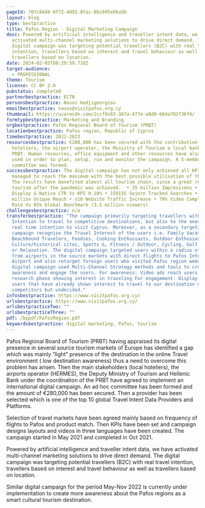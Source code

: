```yaml
---
pageId: 707c84d8-0f72-4d92-8fac-8bc095e66a5b
layout: blog
type: bestpractice
title: Pafos Region - Digital Marketing Campaign
desc: Powered by artificial intelligence and traveller intent data, we have
  activated multi-channel marketing solutions to drive direct demand. The
  digital campaign was targeting potential travellers (B2C) with real travel
  intention, travellers based on interest and travel behaviour as well as
  travellers based on location.
date: 2024-02-05T08:29:59.718Z
target-audience:
  - PROFESSIONAL
theme: Tourism
license: CC BY 2.0
pubstatus: completed
partnerbestpractice: ECTN
personsbestpractice: Nasos Hadjigeorgiou
emailbestpractice: nasos@visitpafos.org.cy
thumbnail: https://ucarecdn.com/2ccf9c03-367a-477e-a8d8-604a702f36f0/
formtypbestpractice: Marketing and Branding
orgbestpractice: Pafos Regional Board of Tourism (PRBT)
locationbestpractice: Pafos region, Republic of Cyprus
timebestpractice: 2022-2023
resourcesbestpractice: €280,000 has been secured with the contribution of local
  hoteliers, the airport operator, the Ministry of Tourism a local bank and
  PRBT. Human resources, office equipment and other resources have also been
  used in order to plan, setup, run and monitor the campaign. A 5-member
  committee was formed.
successbestpractice: The digital campaign has not only achieved all KPI’s, but
  managed to reach the maximum with the best possible utilisation of the budget.
  The results have benefited almost all tourism chain, since a great recovery of
  tourism after the pandemic was achieved.  • 35 million Impressions • 0.14 %
  Display & Native CTR Vs KPI 0.10% • 159155 Sojern Tracked Searches • 12.5
  million Unique Reach • x10 Website Traffic Increase • 70% Video Completion
  Rate Vs 65% Global Benchmark (3.5 million viewers)
challengesbestpractice: n/a
transferbestpractice: "The campaign primarily targeting travellers with real
  Intention to travel to competitive destinations, but also to the ones that has
  real time intention to visit Cyprus. Moreover, as a secondary targeting the
  campaign recognise the Travel Interest of the users i.e. Family Vacationers,
  Beachbound Travelers, Foodies, Cooking Enthusiasts, Outdoor Enthusiasts,
  Culture/historical sites, Sports &, Fitness / Outdoor, Cycling, Golf, Running
  or Relaxation. The digital campaign targeted users within a radius of 100 Km
  from airports in the source markets with direct flights to Pafos International
  Airport and also retarget foreign users who visited Pafos region website. This
  digital campaign used Multi-Channel Strategy methods and tools to create
  awareness and engage the users. For awareness: Video ads reach users in the
  research phase showing interest in traveling For engagement: Display ads reach
  users that have already shown interest to travel to our destination or
  competitors but undecided."
infosbestpractice: https://www.visitpafos.org.cy/
urlsbestpractice: https://www.visitpafos.org.cy/
urlsbestpracticeTwo: ""
urlsbestpracticeThree: ""
pdf: /bppdf/PafosRegion.pdf
keywordsbestpractice: digital marketing, Pafos, tourism
---
```



Pafos Regional Board of Tourism (PRBT) having appraised its digital presence in several source tourism markets of Europe has identified a gap which was mainly “light” presence of the destination in the online Travel environment ( low destination awareness) thus a need to overcome this problem has arisen. Then the main stakeholders (local hoteliers), the airports operator (HERMES), the Deputy Ministry of Tourism and Hellenic Bank under the coordination of the PRBT have agreed to implement an international digital campaign. An ad hoc committee has been formed and the amount of €280,000 has been secured. Then a provider has been selected which is one of the top 10 global Travel Intent Data Providers and Platforms.

Selection of travel markets have been agreed mainly based on frequency of flights to Pafos and product match. Then KPIs have been set and campaign designs layouts and videos in three languages have been created. The campaign started in May 2021 and completed in Oct 2021.

Powered by artificial intelligence and traveller intent data, we have activated multi-channel marketing solutions to drive direct demand. The digital campaign was targeting potential travellers (B2C) with real travel intention, travellers based on interest and travel behaviour as well as travellers based on location.

Similar digital campaign for the period May-Nov 2022 is currently under implementation to create more awareness about the Pafos regions as a smart cultural tourism destination.

<!--EndFragment-->